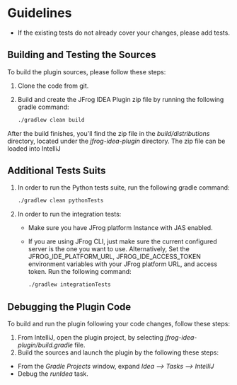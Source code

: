 # Guidelines

- If the existing tests do not already cover your changes, please add tests.

## Building and Testing the Sources

To build the plugin sources, please follow these steps:

1. Clone the code from git.
2. Build and create the JFrog IDEA Plugin zip file by running the following gradle command:

    ```bash
    ./gradlew clean build
    ```

After the build finishes, you'll find the zip file in the *build/distributions* directory, located under the *jfrog-idea-plugin* directory.
The zip file can be loaded into IntelliJ

## Additional Tests Suits

1. In order to run the Python tests suite, run the following gradle command:

    ```bash
    ./gradlew clean pythonTests
    ```

2. In order to run the integration tests:
   - Make sure you have JFrog platform Instance with JAS enabled.
   - If you are using JFrog CLI, just make sure the current configured server is the one you want to use.
    Alternatively, Set the JFROG_IDE_PLATFORM_URL, JFROG_IDE_ACCESS_TOKEN environment variables with your JFrog platform URL, and access token.
    Run the following command:

     ```bash
     ./gradlew integrationTests
     ```

## Debugging the Plugin Code

To build and run the plugin following your code changes, follow these steps:

1. From IntelliJ, open the plugin project, by selecting *jfrog-idea-plugin/build.gradle* file.
2. Build the sources and launch the plugin by the following these steps:

- From the *Gradle Projects* window, expand *Idea --> Tasks -->  IntelliJ*
- Debug the *runIdea* task.
